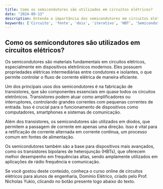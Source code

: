 ```yaml
---
title: Como os semicondutores são utilizados em circuitos elétricos?
date: "2024-09-13"
description: Entenda a importância dos semicondutores em circuitos elétricos e como eles são aplicados em dispositivos modernos.
keywords: ['Circuito', 'fonte', 'dois', 'iterativo', 'HBT', 'Semicondutor', 'Análise']
---
```


## Como os semicondutores são utilizados em circuitos elétricos?

Os semicondutores são materiais fundamentais em circuitos elétricos, especialmente em dispositivos eletrônicos modernos. Eles possuem propriedades elétricas intermediárias entre condutores e isolantes, o que permite controlar o fluxo de corrente elétrica de maneira eficiente. 

Um dos principais usos dos semicondutores é na fabricação de transistores, que são componentes essenciais em quase todos os circuitos eletrônicos. Transistores podem atuar como amplificadores ou interruptores, controlando grandes correntes com pequenas correntes de entrada. Isso é crucial para o funcionamento de dispositivos como computadores, smartphones e sistemas de comunicação.

Além dos transistores, os semicondutores são utilizados em diodos, que permitem a passagem de corrente em apenas uma direção. Isso é vital para a retificação de corrente alternada em corrente contínua, um processo comum em fontes de alimentação.

Os semicondutores também são a base para dispositivos mais avançados, como os transistores bipolares de heterojunção (HBTs), que oferecem melhor desempenho em frequências altas, sendo amplamente utilizados em aplicações de rádio frequência e comunicação.

Se você gostou deste conteúdo, conheça o curso online de circuitos elétricos para alunos de engenharia, Domínio Elétrico, criado pelo Prof. Nicholas Yukio, clicando no botão presente logo abaixo do texto.